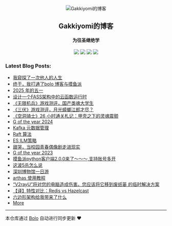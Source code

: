<p align="center"><img alt="Gakkiyomi的博客" src="https://file.fishpi.cn/2025/05/gakkiyomi-a0186963.png"></p><h2 align="center">
Gakkiyomi的博客
</h2>

<h4 align="center">为往圣继绝学</h4>
<p align="center"><a title="Gakkiyomi的博客" target="_blank" href="https://github.com/gakkiyomi/bolo-blog"><img src="https://img.shields.io/github/last-commit/gakkiyomi/bolo-blog.svg?style=flat-square&color=FF9900"></a>
<a title="GitHub repo size in bytes" target="_blank" href="https://github.com/gakkiyomi/bolo-blog"><img src="https://img.shields.io/github/repo-size/gakkiyomi/bolo-blog.svg?style=flat-square"></a>
<a title="Bolo Version" target="_blank" href="https://github.com/adlered/bolo-solo"><img src="https://img.shields.io/badge/bolo-v2.6.1 稳定版-f1e05a.svg?style=flat-square&color=blueviolet"></a>
<a title="Hits" target="_blank" href="https://github.com/88250/hits"><img src="https://hits.b3log.org/gakkiyomi/bolo-blog.svg"></a></p>

### Latest Blog Posts:

* [我窥探了一次他人的人生](http://localhost:8080/articles/2025/05/14/1747217650690.html)
* [终于，我打通了bolo 博客与摸鱼派](http://localhost:8080/articles/2025/05/10/1746880638954.html)
* [2025 年的五一](http://localhost:8080/articles/2025/05/05/1746450734691.html)
* [设计一个FASS架构中的云函数运行时](http://localhost:8080/articles/2025/05/05/1746447839535.html)
* [《无限机兵》游戏测评，国产类魂大学生](http://localhost:8080/articles/2025/03/30/1743331681769.html)
* [《三伏》游戏测评，月光蟑螂江郎才尽？](http://localhost:8080/articles/2025/03/26/1742956490103.html)
* [《空洞骑士》26 小时通关札记：甲壳之下的灵魂震颤](http://localhost:8080/articles/2025/03/17/1742199653297.html)
* [G of the year 2024](http://localhost:8080/articles/2024/12/22/1734873233364.html)
* [Kafka 元数据管理](http://localhost:8080/articles/2024/10/31/1730361467797.html)
* [Raft 算法](http://localhost:8080/articles/2024/10/31/1730357196974.html)
* [ES ILM策略](http://localhost:8080/articles/2024/10/30/1730263901140.html)
* [甜哭，当校园青春偶像剧走进现实](http://localhost:8080/articles/2024/10/11/1728626641353.html)
* [G of the year 2023](http://localhost:8080/articles/2023/12/31/1746620668648.html)
* [摸鱼派python客户端2.0.0来了～～～,支持账号多开](http://localhost:8080/articles/2023/12/03/1701608571858.html)
* [这波5杀怎么说](http://localhost:8080/articles/2023/09/07/1694052138860.html)
* [深圳博物馆一日游](http://localhost:8080/articles/2023/07/23/1690087692482.html)
* [arthas 使用教程](http://localhost:8080/articles/2023/07/21/1689919820060.html)
* [“V2rayU”将对您的电脑造成伤害。您应该将它移到废纸篓 的临时解决方案](http://localhost:8080/articles/2023/07/07/1688712500541.html)
* [【译】特性对比：Redis vs Hazelcast](http://localhost:8080/articles/2023/06/26/1687751087940.html)
* [六边形架构给我带来了什么](http://localhost:8080/articles/2023/06/17/1686994408825.html)
* [More](http://localhost:8080)



---

本仓库通过 [Bolo](https://github.com/bolo-blog/bolo-solo) 自动进行同步更新 ❤️ 